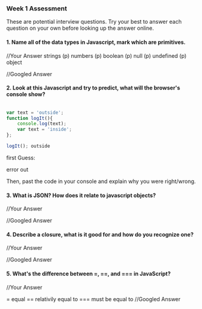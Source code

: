 ### Week 1 Assessment

These are potential interview questions. Try your best to answer each question on your own before looking up the answer online.

#### 1. Name all of the data types in Javascript, mark which are primitives.

  //Your Answer
  strings (p)
  numbers (p)
  boolean (p)
  null (p)
  undefined (p)
  object

  //Googled Answer


#### 2. Look at this Javascript and try to predict, what will the browser's console show?

``` javascript

var text = 'outside';
function logIt(){
    console.log(text);
    var text = 'inside';
};

logIt(); outside


```

first Guess:

error out

Then, past the code in your console and explain why you were right/wrong.


#### 3. What is JSON? How does it relate to javascript objects?

  //Your Answer


  //Googled Answer


#### 4. Describe a closure, what is it good for and how do you recognize one?

  //Your Answer


  //Googled Answer


#### 5. What's the difference between =, ==, and === in JavaScript?

  //Your Answer

= equal
== relativily equal to
=== must be equal to
  //Googled Answer
